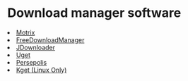 # Download manager software
<li><a href="https://motrix.app/">Motrix</a></li>
<li><a href="https://www.freedownloadmanager.org/">FreeDownloadManager</a></li>
<li><a href="https://jdownloader.org/download/index">JDownloader</a></li>
<li><a href="https://sourceforge.net/projects/urlget/">Uget</a></li>
<li><a href="https://persepolisdm.github.io/">Persepolis</a></li>
<li><a href="https://pkgs.org/download/kget">Kget (Linux Only)</a></li
